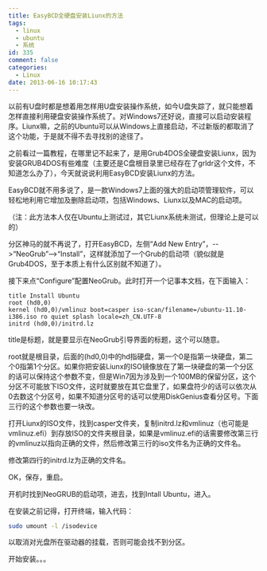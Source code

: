 ```yaml
---
title: EasyBCD全硬盘安装Liunx的方法
tags:
  - linux
  - ubuntu
  - 系统
id: 335
comment: false
categories:
  - Linux
date: 2013-06-16 10:17:43
---
```


以前有U盘时都是想着用怎样用U盘安装操作系统，如今U盘失踪了，就只能想着怎样直接利用硬盘安装操作系统了。对Windows7还好说，直接可以启动安装程序。Liunx嘛，之前的Ubuntu可以从Windows上直接启动，不过新版的都取消了这个功能，于是就不得不去寻找别的途径了。

之前看过一篇教程，在哪里记不起来了，是用Grub4DOS全硬盘安装Liunx，因为安装GRUB4DOS有些难度（主要还是C盘根目录里已经存在了grldr这个文件，不知道怎么办了），今天就说说利用EasyBCD安装Liunx的方法。

EasyBCD就不用多说了，是一款Windows7上面的强大的启动项管理软件，可以轻松地利用它增加及删除启动项，包括Windows、Liunx以及MAC的启动项。

（注：此方法本人仅在Ubuntu上测试过，其它Liunx系统未测试，但理论上是可以的）

分区神马的就不再说了，打开EasyBCD，左侧“Add New Entry”，-->“NeoGrub”-->“Install”，这样就添加了一个Grub的启动项（貌似就是Grub4DOS，至于本质上有什么区别就不知道了）。

接下来点“Configure”配置NeoGrub。此时打开一个记事本文档，在下面输入：

```
title Install Ubuntu
root (hd0,0)
kernel (hd0,0)/vmlinuz boot=casper iso-scan/filename=/ubuntu-11.10-i386.iso ro quiet splash locale=zh_CN.UTF-8
initrd (hd0,0)/initrd.lz
```

title是标题，就是要显示在NeoGrub引导界面的标题，这个可以随意。

root就是根目录，后面的(hd0,0)中的hd指硬盘，第一个0是指第一块硬盘，第二个0指第1个分区。如果你把安装Liunx的ISO镜像放在了第一块硬盘的第一个分区的话可以保持这个参数不变，但是Win7因为涉及到一个100MB的保留分区，这个分区不可能放下ISO文件，这时就要放在其它盘里了，如果盘符少的话可以依次从0去数这个分区号，如果不知道分区号的话可以使用DiskGenius查看分区号。下面三行的这个参数也要一块改。

打开Liunx的ISO文件，找到casper文件夹，复制initrd.lz和vmlinuz（也可能是vmlinuz.efi）到存放ISO的文件夹根目录，如果是vmlinuz.efi的话需要修改第三行的vmlinuz以指向正确的文件，然后修改第三行的iso文件名为正确的文件名。

修改第四行的initrd.lz为正确的文件名。

OK，保存，重启。

开机时找到NeoGRUB的启动项，进去，找到Intall Ubuntu，进入。

在安装之前记得，打开终端，输入代码：

```bash
sudo umount -l /isodevice
```

以取消对光盘所在驱动器的挂载，否则可能会找不到分区。

开始安装。。。